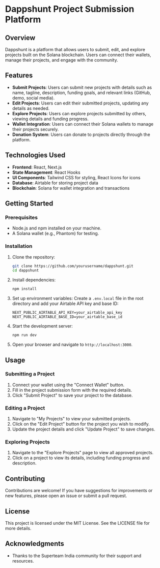 # Dappshunt Project Submission Platform

## Overview

Dappshunt is a platform that allows users to submit, edit, and explore projects built on the Solana blockchain. Users can connect their wallets, manage their projects, and engage with the community.

## Features

- **Submit Projects**: Users can submit new projects with details such as name, tagline, description, funding goals, and relevant links (GitHub, demo, social media).
- **Edit Projects**: Users can edit their submitted projects, updating any details as needed.
- **Explore Projects**: Users can explore projects submitted by others, viewing details and funding progress.
- **Wallet Integration**: Users can connect their Solana wallets to manage their projects securely.
- **Donation System**: Users can donate to projects directly through the platform.

## Technologies Used

- **Frontend**: React, Next.js
- **State Management**: React Hooks
- **UI Components**: Tailwind CSS for styling, React Icons for icons
- **Database**: Airtable for storing project data
- **Blockchain**: Solana for wallet integration and transactions

## Getting Started

### Prerequisites

- Node.js and npm installed on your machine.
- A Solana wallet (e.g., Phantom) for testing.

### Installation

1. Clone the repository:
   ```bash
   git clone https://github.com/yourusername/dappshunt.git
   cd dappshunt
   ```

2. Install dependencies:
   ```bash
   npm install
   ```

3. Set up environment variables:
   Create a `.env.local` file in the root directory and add your Airtable API key and base ID:
   ```plaintext
   NEXT_PUBLIC_AIRTABLE_API_KEY=your_airtable_api_key
   NEXT_PUBLIC_AIRTABLE_BASE_ID=your_airtable_base_id
   ```

4. Start the development server:
   ```bash
   npm run dev
   ```

5. Open your browser and navigate to `http://localhost:3000`.

## Usage

### Submitting a Project

1. Connect your wallet using the "Connect Wallet" button.
2. Fill in the project submission form with the required details.
3. Click "Submit Project" to save your project to the database.

### Editing a Project

1. Navigate to "My Projects" to view your submitted projects.
2. Click on the "Edit Project" button for the project you wish to modify.
3. Update the project details and click "Update Project" to save changes.

### Exploring Projects

1. Navigate to the "Explore Projects" page to view all approved projects.
2. Click on a project to view its details, including funding progress and description.

## Contributing

Contributions are welcome! If you have suggestions for improvements or new features, please open an issue or submit a pull request.

## License

This project is licensed under the MIT License. See the LICENSE file for more details.

## Acknowledgments

- Thanks to the Superteam India community for their support and resources.

